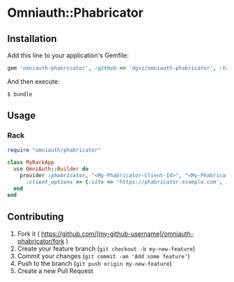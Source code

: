 # Omniauth::Phabricator

## Installation

Add this line to your application's Gemfile:

```ruby
gem 'omniauth-phabricator', :github => 'dgvz/omniauth-phabricator', :tag => 'v0.1.0'
```

And then execute:

    $ bundle

## Usage

### Rack
```ruby
require "omniauth/phabricator"

class MyRackApp
  use OmniAuth::Builder do
    provider :phabricator, "<My-Phabricator-Client-Id>", "<My-Phabricator-Client-Secret>",
      :client_options => {:site => 'https://phabricator.example.com', :authorize_url => 'https://phabricator.example.com/oauthserver/auth/'}
  end
end
```

## Contributing

1. Fork it ( https://github.com/[my-github-username]/omniauth-phabricator/fork )
2. Create your feature branch (`git checkout -b my-new-feature`)
3. Commit your changes (`git commit -am 'Add some feature'`)
4. Push to the branch (`git push origin my-new-feature`)
5. Create a new Pull Request
